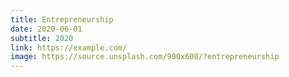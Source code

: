 ```yaml
---
title: Entrepreneurship
date: 2020-06-01
subtitle: 2020
link: https://example.com/
image: https://source.unsplash.com/900x600/?entrepreneurship
---
```

